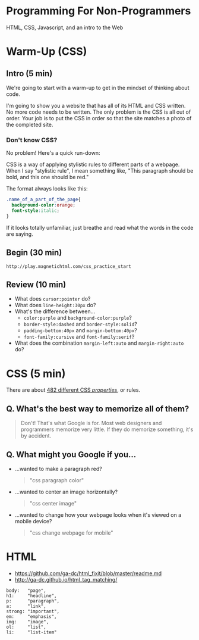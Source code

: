 # Programming For Non-Programmers

HTML, CSS, Javascript, and an intro to the Web

# Warm-Up (CSS)

## Intro (5 min)

We're going to start with a warm-up to get in the mindset of thinking about code.

I'm going to show you a website that has all of its HTML and CSS written. No more code needs to be written. The only problem is the CSS is all out of order. Your job is to put the CSS in order so that the site matches a photo of the completed site.

### Don't know CSS?

No problem! Here's a quick run-down:

CSS is a way of applying stylistic rules to different parts of a webpage. When I say "stylistic rule", I mean something like, "This paragraph should be bold, and this one should be red."

The format always looks like this:

```css
.name_of_a_part_of_the_page{
  background-color:orange;
  font-style:italic;
}
```

If it looks totally unfamiliar, just breathe and read what the words in the code are saying.

## Begin (30 min)

`http://play.magnetichtml.com/css_practice_start`

## Review (10 min)

- What does `cursor:pointer` do?
- What does `line-height:30px` do?
- What's the difference between...
  - `color:purple` and `background-color:purple`?
  - `border-style:dashed` and `border-style:solid`?
  - `padding-bottom:40px` and `margin-bottom:40px`?
  - `font-family:cursive` and `font-family:serif`?
- What does the combination `margin-left:auto` and `margin-right:auto` do?

# CSS (5 min)

There are about [482 different CSS *properties*](https://developer.mozilla.org/en-US/docs/Web/CSS/Reference), or rules.

Q. What's the best way to memorize all of them?
---
> Don't! That's what Google is for. Most web designers and programmers memorize very little. If they do memorize something, it's by accident.

Q. What might you Google if you...
---
- ...wanted to make a paragraph red?
  > "css paragraph color"
- ...wanted to center an image horizontally?
  > "css center image"
- ...wanted to change how your webpage looks when it's viewed on a mobile device?
  > "css change webpage for mobile"

# HTML

- https://github.com/ga-dc/html_fixit/blob/master/readme.md
- http://ga-dc.github.io/html_tag_matching/
```
body:   "page",
h1:     "headline",
p:      "paragraph",
a:      "link",
strong: "important",
em:     "emphasis",
img:    "image",
ol:     "list",
li:     "list-item"
```
